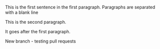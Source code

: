 This is the first sentence in the first paragraph. Paragraphs are separated with a blank line 

This is the second paragraph.

It goes after the first paragraph. 


New branch - testing pull requests 